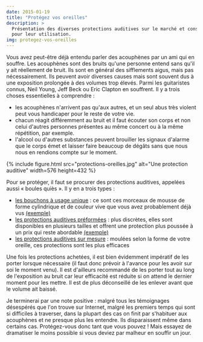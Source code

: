 ```yaml
---
date: 2015-01-19
title: "Protégez vos oreilles"
description: >
  Présentation des diverses protections auditives sur le marché et conseils
  pour leur utilisation.
img: protegez-vos-oreilles
---
```


Vous avez peut-être déjà entendu parler des acouphènes par un ami qui en 
souffre. Les acouphènes sont des bruits qu'une personne entend sans qu'il y ait 
réellement de bruit. Ils sont en général des sifflements aigus, mais pas 
nécessairement. Ils peuvent avoir diverses causes mais sont souvent dus à une 
exposition prolongée à des volumes trop élevés. Parmi les guitaristes connus, 
Neil Young, Jeff Beck ou Eric Clapton en souffrent. Il y a trois choses 
essentielles à comprendre :

- les acouphènes n'arrivent pas qu'aux autres, et un seul abus très violent 
peut vous handicaper pour le reste de votre vie.
- chacun réagit différemment au bruit et il faut écouter son corps et non celui 
d'autres personnes présentes au même concert ou à la même répétition, par 
exemple.
- l'alcool ou d'autres substances peuvent brouiller les signaux d'alarme que le 
corps émet et laisser faire beaucoup de dégâts sans que nous nous en rendions 
compte sur le moment.

{% include figure.html src="protections-oreilles.jpg" alt="Une protection 
auditive" width=576 height=432 %}

Pour se protéger, il faut se procurer des protections auditives, appelées aussi 
« boules quiès ». Il y en a trois types :

- [les bouchons à usage unique][unique] : ce sont ces morceaux de mousse de 
forme cylindrique et de couleur vive que vous avez probablement déjà vus 
[(exemple)](http://boules-quies.accordersaguitare.com)
- [les protections auditives préformées][preforme] : plus discrètes, elles sont 
disponibles en plusieurs tailles et offrent une protection plus poussée à un 
prix qui reste abordable [(exemple)](http://alpine-pro.accordersaguitare.com)
- [les protections auditives sur mesure][mesure] : moulées selon la forme de 
votre oreille, ces protections sont les plus efficaces

Une fois les protections achetées, il est bien évidemment impératif de les 
porter lorsque nécessaire (il faut donc prévoir à l'avance pour les avoir sur 
soi le moment venu). Il est d'ailleurs recommandé de les porter tout au long de 
l'exposition au bruit car leur efficacité est réduite si on attend le dernier 
moment pour les mettre. Il est de plus déconseillé de les enlever avant que le 
volume ait baissé.

Je terminerai par une note positive : malgré tous les témoignages désespérés 
que l'on trouve sur Internet, malgré les premiers temps qui sont si difficiles 
à traverser, dans la plupart des cas on finit par s'habituer aux acouphènes et 
ne presque plus les entendre. Ils disparaissent même dans certains cas. 
Protégez-vous donc tant que vous pouvez ! Mais essayez de dramatiser le moins 
possible si vous deviez par malheur en souffir un jour.

[mesure]:http://upload.wikimedia.org/wikipedia/commons/1/10/Bouchon_sur_mesure.jpg
[preforme]:http://upload.wikimedia.org/wikipedia/commons/9/92/Bouchon_d%27oreille_préformé.jpg
[unique]:http://upload.wikimedia.org/wikipedia/commons/1/13/Bouchon_à_façonner.jpg
